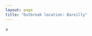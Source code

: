 ```yaml
---
layout: page
title: "Outbreak location: Bareilly"
---
```

<div id="mapid">
<script src="https://buda-magenta.github.io/hazard_map/load_map.js"></script>
><script>
var marker_outbreak = L.marker([28.457876, 79.405571],{"autoPan": true}).addTo(map); marker_outbreak.bindTooltip("Bareilly").openTooltip();

var circle_1 = L.circle([26.838100, 80.934600], {"pane": "markerPane", "color": "red", "fill": true, "fillOpacity": 0.2, "fillRule": "evenodd", "lineCap": "round", "lineJoin": "round", "opacity": 1.0, "radius": 165487, "stroke": true, "weight": 2}).addTo(map);
circle_1.bindTooltip("Lucknow<br>rank: 1<br>hazard index: 0.041372")

var circle_2 = L.circle([27.733696, 81.477321], {"pane": "markerPane", "color": "red", "fill": true, "fillOpacity": 0.2, "fillRule": "evenodd", "lineCap": "round", "lineJoin": "round", "opacity": 1.0, "radius": 139921, "stroke": true, "weight": 2}).addTo(map);
circle_2.bindTooltip("Bahraich<br>rank: 2<br>hazard index: 0.034980")

var circle_3 = L.circle([27.175255, 78.009816], {"pane": "markerPane", "color": "red", "fill": true, "fillOpacity": 0.2, "fillRule": "evenodd", "lineCap": "round", "lineJoin": "round", "opacity": 1.0, "radius": 127864, "stroke": true, "weight": 2}).addTo(map);
circle_3.bindTooltip("Agra<br>rank: 3<br>hazard index: 0.031966")

var circle_4 = L.circle([28.863842, 78.805778], {"pane": "markerPane", "color": "red", "fill": true, "fillOpacity": 0.2, "fillRule": "evenodd", "lineCap": "round", "lineJoin": "round", "opacity": 1.0, "radius": 107943, "stroke": true, "weight": 2}).addTo(map);
circle_4.bindTooltip("Moradabad<br>rank: 4<br>hazard index: 0.026986")

var circle_5 = L.circle([26.250000, 81.250000], {"pane": "markerPane", "color": "red", "fill": true, "fillOpacity": 0.2, "fillRule": "evenodd", "lineCap": "round", "lineJoin": "round", "opacity": 1.0, "radius": 98443, "stroke": true, "weight": 2}).addTo(map);
circle_5.bindTooltip("Rae Bareli<br>rank: 5<br>hazard index: 0.024611")

var circle_6 = L.circle([29.000653, 77.768229], {"pane": "markerPane", "color": "red", "fill": true, "fillOpacity": 0.2, "fillRule": "evenodd", "lineCap": "round", "lineJoin": "round", "opacity": 1.0, "radius": 92862, "stroke": true, "weight": 2}).addTo(map);
circle_6.bindTooltip("Meerut<br>rank: 6<br>hazard index: 0.023216")

var circle_7 = L.circle([27.912633, 79.746563], {"pane": "markerPane", "color": "red", "fill": true, "fillOpacity": 0.2, "fillRule": "evenodd", "lineCap": "round", "lineJoin": "round", "opacity": 1.0, "radius": 87914, "stroke": true, "weight": 2}).addTo(map);
circle_7.bindTooltip("Shahjahanpur<br>rank: 7<br>hazard index: 0.021979")

var circle_8 = L.circle([27.876990, 78.137290], {"pane": "markerPane", "color": "red", "fill": true, "fillOpacity": 0.2, "fillRule": "evenodd", "lineCap": "round", "lineJoin": "round", "opacity": 1.0, "radius": 77265, "stroke": true, "weight": 2}).addTo(map);
circle_8.bindTooltip("Aligarh<br>rank: 8<br>hazard index: 0.019316")

var circle_9 = L.circle([28.651718, 77.221939], {"pane": "markerPane", "color": "red", "fill": true, "fillOpacity": 0.2, "fillRule": "evenodd", "lineCap": "round", "lineJoin": "round", "opacity": 1.0, "radius": 77065, "stroke": true, "weight": 2}).addTo(map);
circle_9.bindTooltip("Delhi<br>rank: 9<br>hazard index: 0.019266")

var circle_10 = L.circle([28.495208, 80.107541], {"pane": "markerPane", "color": "red", "fill": true, "fillOpacity": 0.2, "fillRule": "evenodd", "lineCap": "round", "lineJoin": "round", "opacity": 1.0, "radius": 67059, "stroke": true, "weight": 2}).addTo(map);
circle_10.bindTooltip("Pilibhit<br>rank: 10<br>hazard index: 0.016765")

var circle_11 = L.circle([28.068312, 79.046073], {"pane": "markerPane", "color": "red", "fill": true, "fillOpacity": 0.2, "fillRule": "evenodd", "lineCap": "round", "lineJoin": "round", "opacity": 1.0, "radius": 42455, "stroke": true, "weight": 2}).addTo(map);
circle_11.bindTooltip("Budaun<br>rank: 11<br>hazard index: 0.010614")

var circle_12 = L.circle([28.794068, 79.185930], {"pane": "markerPane", "color": "red", "fill": true, "fillOpacity": 0.2, "fillRule": "evenodd", "lineCap": "round", "lineJoin": "round", "opacity": 1.0, "radius": 33599, "stroke": true, "weight": 2}).addTo(map);
circle_12.bindTooltip("Rampur<br>rank: 12<br>hazard index: 0.008400")

var circle_13 = L.circle([27.883846, 78.634890], {"pane": "markerPane", "color": "red", "fill": true, "fillOpacity": 0.2, "fillRule": "evenodd", "lineCap": "round", "lineJoin": "round", "opacity": 1.0, "radius": 27000, "stroke": true, "weight": 2}).addTo(map);
circle_13.bindTooltip("Kasganj<br>rank: 13<br>hazard index: 0.006750")

var circle_14 = L.circle([29.214460, 79.527918], {"pane": "markerPane", "color": "red", "fill": true, "fillOpacity": 0.2, "fillRule": "evenodd", "lineCap": "round", "lineJoin": "round", "opacity": 1.0, "radius": 25413, "stroke": true, "weight": 2}).addTo(map);
circle_14.bindTooltip("Haldwani<br>rank: 14<br>hazard index: 0.006353")

var circle_15 = L.circle([27.504639, 80.829466], {"pane": "markerPane", "color": "red", "fill": true, "fillOpacity": 0.2, "fillRule": "evenodd", "lineCap": "round", "lineJoin": "round", "opacity": 1.0, "radius": 24194, "stroke": true, "weight": 2}).addTo(map);
circle_15.bindTooltip("Sitapur<br>rank: 15<br>hazard index: 0.006049")

var circle_16 = L.circle([28.488378, 78.735249], {"pane": "markerPane", "color": "red", "fill": true, "fillOpacity": 0.2, "fillRule": "evenodd", "lineCap": "round", "lineJoin": "round", "opacity": 1.0, "radius": 17784, "stroke": true, "weight": 2}).addTo(map);
circle_16.bindTooltip("Chandausi<br>rank: 16<br>hazard index: 0.004446")

var circle_17 = L.circle([26.671329, 83.364583], {"pane": "markerPane", "color": "red", "fill": true, "fillOpacity": 0.2, "fillRule": "evenodd", "lineCap": "round", "lineJoin": "round", "opacity": 1.0, "radius": 15481, "stroke": true, "weight": 2}).addTo(map);
circle_17.bindTooltip("Gorakhpur<br>rank: 17<br>hazard index: 0.003870")

var circle_18 = L.circle([25.335649, 83.007629], {"pane": "markerPane", "color": "red", "fill": true, "fillOpacity": 0.2, "fillRule": "evenodd", "lineCap": "round", "lineJoin": "round", "opacity": 1.0, "radius": 14873, "stroke": true, "weight": 2}).addTo(map);
circle_18.bindTooltip("Varanasi<br>rank: 18<br>hazard index: 0.003718")

var circle_19 = L.circle([28.969640, 79.379747], {"pane": "markerPane", "color": "red", "fill": true, "fillOpacity": 0.2, "fillRule": "evenodd", "lineCap": "round", "lineJoin": "round", "opacity": 1.0, "radius": 13921, "stroke": true, "weight": 2}).addTo(map);
circle_19.bindTooltip("Rudrapur City<br>rank: 19<br>hazard index: 0.003480")

var circle_20 = L.circle([30.909016, 75.851601], {"pane": "markerPane", "color": "red", "fill": true, "fillOpacity": 0.2, "fillRule": "evenodd", "lineCap": "round", "lineJoin": "round", "opacity": 1.0, "radius": 12627, "stroke": true, "weight": 2}).addTo(map);
circle_20.bindTooltip("Ludhiana<br>rank: 20<br>hazard index: 0.003157")

var circle_21 = L.circle([25.438130, 81.833800], {"pane": "markerPane", "color": "red", "fill": true, "fillOpacity": 0.2, "fillRule": "evenodd", "lineCap": "round", "lineJoin": "round", "opacity": 1.0, "radius": 10945, "stroke": true, "weight": 2}).addTo(map);
circle_21.bindTooltip("Allahabad<br>rank: 21<br>hazard index: 0.002736")

var circle_22 = L.circle([29.988077, 77.508130], {"pane": "markerPane", "color": "red", "fill": true, "fillOpacity": 0.2, "fillRule": "evenodd", "lineCap": "round", "lineJoin": "round", "opacity": 1.0, "radius": 10427, "stroke": true, "weight": 2}).addTo(map);
circle_22.bindTooltip("Saharanpur<br>rank: 22<br>hazard index: 0.002607")

var circle_23 = L.circle([26.460914, 80.321759], {"pane": "markerPane", "color": "red", "fill": true, "fillOpacity": 0.2, "fillRule": "evenodd", "lineCap": "round", "lineJoin": "round", "opacity": 1.0, "radius": 9235, "stroke": true, "weight": 2}).addTo(map);
circle_23.bindTooltip("Kanpur<br>rank: 23<br>hazard index: 0.002309")

var circle_24 = L.circle([27.338577, 80.097526], {"pane": "markerPane", "color": "red", "fill": true, "fillOpacity": 0.2, "fillRule": "evenodd", "lineCap": "round", "lineJoin": "round", "opacity": 1.0, "radius": 8946, "stroke": true, "weight": 2}).addTo(map);
circle_24.bindTooltip("Hardoi<br>rank: 24<br>hazard index: 0.002237")

var circle_25 = L.circle([30.325565, 78.043681], {"pane": "markerPane", "color": "red", "fill": true, "fillOpacity": 0.2, "fillRule": "evenodd", "lineCap": "round", "lineJoin": "round", "opacity": 1.0, "radius": 7849, "stroke": true, "weight": 2}).addTo(map);
circle_25.bindTooltip("Dehradun<br>rank: 25<br>hazard index: 0.001962")

var circle_26 = L.circle([22.541418, 88.357691], {"pane": "markerPane", "color": "red", "fill": true, "fillOpacity": 0.2, "fillRule": "evenodd", "lineCap": "round", "lineJoin": "round", "opacity": 1.0, "radius": 7165, "stroke": true, "weight": 2}).addTo(map);
circle_26.bindTooltip("Kolkata<br>rank: 26<br>hazard index: 0.001791")

var circle_27 = L.circle([29.211757, 78.961731], {"pane": "markerPane", "color": "red", "fill": true, "fillOpacity": 0.2, "fillRule": "evenodd", "lineCap": "round", "lineJoin": "round", "opacity": 1.0, "radius": 7142, "stroke": true, "weight": 2}).addTo(map);
circle_27.bindTooltip("Kashipur<br>rank: 27<br>hazard index: 0.001786")

var circle_28 = L.circle([25.531031, 78.652689], {"pane": "markerPane", "color": "red", "fill": true, "fillOpacity": 0.2, "fillRule": "evenodd", "lineCap": "round", "lineJoin": "round", "opacity": 1.0, "radius": 6201, "stroke": true, "weight": 2}).addTo(map);
circle_28.bindTooltip("Jhansi<br>rank: 28<br>hazard index: 0.001550")

var circle_29 = L.circle([31.292011, 75.568058], {"pane": "markerPane", "color": "red", "fill": true, "fillOpacity": 0.2, "fillRule": "evenodd", "lineCap": "round", "lineJoin": "round", "opacity": 1.0, "radius": 5367, "stroke": true, "weight": 2}).addTo(map);
circle_29.bindTooltip("Jalandhar<br>rank: 29<br>hazard index: 0.001342")

var circle_30 = L.circle([29.938447, 78.145298], {"pane": "markerPane", "color": "red", "fill": true, "fillOpacity": 0.2, "fillRule": "evenodd", "lineCap": "round", "lineJoin": "round", "opacity": 1.0, "radius": 5331, "stroke": true, "weight": 2}).addTo(map);
circle_30.bindTooltip("Haridwar<br>rank: 30<br>hazard index: 0.001333")

var circle_31 = L.circle([27.177366, 78.389912], {"pane": "markerPane", "color": "red", "fill": true, "fillOpacity": 0.2, "fillRule": "evenodd", "lineCap": "round", "lineJoin": "round", "opacity": 1.0, "radius": 5214, "stroke": true, "weight": 2}).addTo(map);
circle_31.bindTooltip("Firozabad<br>rank: 31<br>hazard index: 0.001304")

var circle_32 = L.circle([27.437194, 79.489129], {"pane": "markerPane", "color": "red", "fill": true, "fillOpacity": 0.2, "fillRule": "evenodd", "lineCap": "round", "lineJoin": "round", "opacity": 1.0, "radius": 4896, "stroke": true, "weight": 2}).addTo(map);
circle_32.bindTooltip("Farrukhabad<br>rank: 32<br>hazard index: 0.001224")

var circle_33 = L.circle([26.915458, 75.818982], {"pane": "markerPane", "color": "red", "fill": true, "fillOpacity": 0.2, "fillRule": "evenodd", "lineCap": "round", "lineJoin": "round", "opacity": 1.0, "radius": 4880, "stroke": true, "weight": 2}).addTo(map);
circle_33.bindTooltip("Jaipur<br>rank: 33<br>hazard index: 0.001220")

var circle_34 = L.circle([27.985060, 80.753845], {"pane": "markerPane", "color": "red", "fill": true, "fillOpacity": 0.2, "fillRule": "evenodd", "lineCap": "round", "lineJoin": "round", "opacity": 1.0, "radius": 4832, "stroke": true, "weight": 2}).addTo(map);
circle_34.bindTooltip("Lakhimpur<br>rank: 34<br>hazard index: 0.001208")

var circle_35 = L.circle([28.740613, 77.835426], {"pane": "markerPane", "color": "red", "fill": true, "fillOpacity": 0.2, "fillRule": "evenodd", "lineCap": "round", "lineJoin": "round", "opacity": 1.0, "radius": 4755, "stroke": true, "weight": 2}).addTo(map);
circle_35.bindTooltip("Hapur<br>rank: 35<br>hazard index: 0.001189")

var circle_36 = L.circle([29.448006, 77.740685], {"pane": "markerPane", "color": "red", "fill": true, "fillOpacity": 0.2, "fillRule": "evenodd", "lineCap": "round", "lineJoin": "round", "opacity": 1.0, "radius": 4433, "stroke": true, "weight": 2}).addTo(map);
circle_36.bindTooltip("Muzaffarnagar<br>rank: 36<br>hazard index: 0.001108")

var circle_37 = L.circle([31.634308, 74.873679], {"pane": "markerPane", "color": "red", "fill": true, "fillOpacity": 0.2, "fillRule": "evenodd", "lineCap": "round", "lineJoin": "round", "opacity": 1.0, "radius": 4200, "stroke": true, "weight": 2}).addTo(map);
circle_37.bindTooltip("Amritsar<br>rank: 37<br>hazard index: 0.001050")

var circle_38 = L.circle([26.203725, 78.157363], {"pane": "markerPane", "color": "red", "fill": true, "fillOpacity": 0.2, "fillRule": "evenodd", "lineCap": "round", "lineJoin": "round", "opacity": 1.0, "radius": 4159, "stroke": true, "weight": 2}).addTo(map);
circle_38.bindTooltip("Gwalior<br>rank: 38<br>hazard index: 0.001040")

var circle_39 = L.circle([26.718324, 79.090254], {"pane": "markerPane", "color": "red", "fill": true, "fillOpacity": 0.2, "fillRule": "evenodd", "lineCap": "round", "lineJoin": "round", "opacity": 1.0, "radius": 3592, "stroke": true, "weight": 2}).addTo(map);
circle_39.bindTooltip("Etawah<br>rank: 39<br>hazard index: 0.000898")

var circle_40 = L.circle([28.923397, 78.488317], {"pane": "markerPane", "color": "red", "fill": true, "fillOpacity": 0.2, "fillRule": "evenodd", "lineCap": "round", "lineJoin": "round", "opacity": 1.0, "radius": 3449, "stroke": true, "weight": 2}).addTo(map);
circle_40.bindTooltip("Amroha<br>rank: 40<br>hazard index: 0.000862")

var circle_41 = L.circle([23.021624, 72.579707], {"pane": "markerPane", "color": "red", "fill": true, "fillOpacity": 0.2, "fillRule": "evenodd", "lineCap": "round", "lineJoin": "round", "opacity": 1.0, "radius": 3253, "stroke": true, "weight": 2}).addTo(map);
circle_41.bindTooltip("Ahmedabad<br>rank: 41<br>hazard index: 0.000813")

var circle_42 = L.circle([27.573243, 78.111739], {"pane": "markerPane", "color": "red", "fill": true, "fillOpacity": 0.2, "fillRule": "evenodd", "lineCap": "round", "lineJoin": "round", "opacity": 1.0, "radius": 3177, "stroke": true, "weight": 2}).addTo(map);
circle_42.bindTooltip("Hathras<br>rank: 42<br>hazard index: 0.000794")

var circle_43 = L.circle([26.148658, 85.340013], {"pane": "markerPane", "color": "red", "fill": true, "fillOpacity": 0.2, "fillRule": "evenodd", "lineCap": "round", "lineJoin": "round", "opacity": 1.0, "radius": 3091, "stroke": true, "weight": 2}).addTo(map);
circle_43.bindTooltip("Muzaffarpur<br>rank: 43<br>hazard index: 0.000773")

var circle_44 = L.circle([30.733442, 76.779714], {"pane": "markerPane", "color": "red", "fill": true, "fillOpacity": 0.2, "fillRule": "evenodd", "lineCap": "round", "lineJoin": "round", "opacity": 1.0, "radius": 3012, "stroke": true, "weight": 2}).addTo(map);
circle_44.bindTooltip("Chandigarh<br>rank: 44<br>hazard index: 0.000753")

var circle_45 = L.circle([28.753900, 77.399900], {"pane": "markerPane", "color": "red", "fill": true, "fillOpacity": 0.2, "fillRule": "evenodd", "lineCap": "round", "lineJoin": "round", "opacity": 1.0, "radius": 2988, "stroke": true, "weight": 2}).addTo(map);
circle_45.bindTooltip("Khora<br>rank: 45<br>hazard index: 0.000747")

var circle_46 = L.circle([27.265212, 77.369126], {"pane": "markerPane", "color": "red", "fill": true, "fillOpacity": 0.2, "fillRule": "evenodd", "lineCap": "round", "lineJoin": "round", "opacity": 1.0, "radius": 2833, "stroke": true, "weight": 2}).addTo(map);
circle_46.bindTooltip("Bharatpur<br>rank: 46<br>hazard index: 0.000708")

var circle_47 = L.circle([25.476300, 80.339500], {"pane": "markerPane", "color": "red", "fill": true, "fillOpacity": 0.2, "fillRule": "evenodd", "lineCap": "round", "lineJoin": "round", "opacity": 1.0, "radius": 2532, "stroke": true, "weight": 2}).addTo(map);
circle_47.bindTooltip("Banda<br>rank: 47<br>hazard index: 0.000633")

var circle_48 = L.circle([27.109667, 81.918329], {"pane": "markerPane", "color": "red", "fill": true, "fillOpacity": 0.2, "fillRule": "evenodd", "lineCap": "round", "lineJoin": "round", "opacity": 1.0, "radius": 2516, "stroke": true, "weight": 2}).addTo(map);
circle_48.bindTooltip("Gonda<br>rank: 48<br>hazard index: 0.000629")

var circle_49 = L.circle([26.724789, 82.793269], {"pane": "markerPane", "color": "red", "fill": true, "fillOpacity": 0.2, "fillRule": "evenodd", "lineCap": "round", "lineJoin": "round", "opacity": 1.0, "radius": 2376, "stroke": true, "weight": 2}).addTo(map);
circle_49.bindTooltip("Basti<br>rank: 49<br>hazard index: 0.000594")

var circle_50 = L.circle([25.609324, 85.123525], {"pane": "markerPane", "color": "red", "fill": true, "fillOpacity": 0.2, "fillRule": "evenodd", "lineCap": "round", "lineJoin": "round", "opacity": 1.0, "radius": 2357, "stroke": true, "weight": 2}).addTo(map);
circle_50.bindTooltip("Patna<br>rank: 50<br>hazard index: 0.000589")

var circle_51 = L.circle([25.795593, 82.488341], {"pane": "markerPane", "color": "red", "fill": true, "fillOpacity": 0.2, "fillRule": "evenodd", "lineCap": "round", "lineJoin": "round", "opacity": 1.0, "radius": 2262, "stroke": true, "weight": 2}).addTo(map);
circle_51.bindTooltip("Jaunpur<br>rank: 51<br>hazard index: 0.000566")

var circle_52 = L.circle([19.075990, 72.877393], {"pane": "markerPane", "color": "red", "fill": true, "fillOpacity": 0.2, "fillRule": "evenodd", "lineCap": "round", "lineJoin": "round", "opacity": 1.0, "radius": 2152, "stroke": true, "weight": 2}).addTo(map);
circle_52.bindTooltip("Mumbai<br>rank: 52<br>hazard index: 0.000538")

var circle_53 = L.circle([28.388861, 77.974798], {"pane": "markerPane", "color": "red", "fill": true, "fillOpacity": 0.2, "fillRule": "evenodd", "lineCap": "round", "lineJoin": "round", "opacity": 1.0, "radius": 2133, "stroke": true, "weight": 2}).addTo(map);
circle_53.bindTooltip("Bulandshahr<br>rank: 53<br>hazard index: 0.000533")

var circle_54 = L.circle([25.773344, 84.784977], {"pane": "markerPane", "color": "red", "fill": true, "fillOpacity": 0.2, "fillRule": "evenodd", "lineCap": "round", "lineJoin": "round", "opacity": 1.0, "radius": 2100, "stroke": true, "weight": 2}).addTo(map);
circle_54.bindTooltip("Chapra<br>rank: 54<br>hazard index: 0.000525")

var circle_55 = L.circle([28.618753, 78.550874], {"pane": "markerPane", "color": "red", "fill": true, "fillOpacity": 0.2, "fillRule": "evenodd", "lineCap": "round", "lineJoin": "round", "opacity": 1.0, "radius": 2070, "stroke": true, "weight": 2}).addTo(map);
circle_55.bindTooltip("Sambhal<br>rank: 55<br>hazard index: 0.000518")

var circle_56 = L.circle([26.638076, 82.059024], {"pane": "markerPane", "color": "red", "fill": true, "fillOpacity": 0.2, "fillRule": "evenodd", "lineCap": "round", "lineJoin": "round", "opacity": 1.0, "radius": 2035, "stroke": true, "weight": 2}).addTo(map);
circle_56.bindTooltip("Faizabad<br>rank: 56<br>hazard index: 0.000509")

var circle_57 = L.circle([26.083143, 86.032571], {"pane": "markerPane", "color": "red", "fill": true, "fillOpacity": 0.2, "fillRule": "evenodd", "lineCap": "round", "lineJoin": "round", "opacity": 1.0, "radius": 1810, "stroke": true, "weight": 2}).addTo(map);
circle_57.bindTooltip("Darbhanga<br>rank: 57<br>hazard index: 0.000453")

var circle_58 = L.circle([27.036604, 78.651436], {"pane": "markerPane", "color": "red", "fill": true, "fillOpacity": 0.2, "fillRule": "evenodd", "lineCap": "round", "lineJoin": "round", "opacity": 1.0, "radius": 1806, "stroke": true, "weight": 2}).addTo(map);
circle_58.bindTooltip("Shikohabad<br>rank: 58<br>hazard index: 0.000452")

var circle_59 = L.circle([26.791073, 84.560107], {"pane": "markerPane", "color": "red", "fill": true, "fillOpacity": 0.2, "fillRule": "evenodd", "lineCap": "round", "lineJoin": "round", "opacity": 1.0, "radius": 1718, "stroke": true, "weight": 2}).addTo(map);
circle_59.bindTooltip("Bettiah<br>rank: 59<br>hazard index: 0.000430")

var circle_60 = L.circle([25.512719, 86.090571], {"pane": "markerPane", "color": "red", "fill": true, "fillOpacity": 0.2, "fillRule": "evenodd", "lineCap": "round", "lineJoin": "round", "opacity": 1.0, "radius": 1685, "stroke": true, "weight": 2}).addTo(map);
circle_60.bindTooltip("Begusarai<br>rank: 60<br>hazard index: 0.000421")

var circle_61 = L.circle([26.242511, 82.296169], {"pane": "markerPane", "color": "red", "fill": true, "fillOpacity": 0.2, "fillRule": "evenodd", "lineCap": "round", "lineJoin": "round", "opacity": 1.0, "radius": 1604, "stroke": true, "weight": 2}).addTo(map);
circle_61.bindTooltip("Sultanpur<br>rank: 61<br>hazard index: 0.000401")

var circle_62 = L.circle([25.720581, 85.255560], {"pane": "markerPane", "color": "red", "fill": true, "fillOpacity": 0.2, "fillRule": "evenodd", "lineCap": "round", "lineJoin": "round", "opacity": 1.0, "radius": 1548, "stroke": true, "weight": 2}).addTo(map);
circle_62.bindTooltip("Hajipur<br>rank: 62<br>hazard index: 0.000387")

var circle_63 = L.circle([27.209822, 79.048137], {"pane": "markerPane", "color": "red", "fill": true, "fillOpacity": 0.2, "fillRule": "evenodd", "lineCap": "round", "lineJoin": "round", "opacity": 1.0, "radius": 1543, "stroke": true, "weight": 2}).addTo(map);
circle_63.bindTooltip("Mainpuri<br>rank: 63<br>hazard index: 0.000386")

var circle_64 = L.circle([28.402979, 77.310384], {"pane": "markerPane", "color": "red", "fill": true, "fillOpacity": 0.2, "fillRule": "evenodd", "lineCap": "round", "lineJoin": "round", "opacity": 1.0, "radius": 1487, "stroke": true, "weight": 2}).addTo(map);
circle_64.bindTooltip("Faridabad<br>rank: 64<br>hazard index: 0.000372")

var circle_65 = L.circle([27.633333, 77.583333], {"pane": "markerPane", "color": "red", "fill": true, "fillOpacity": 0.2, "fillRule": "evenodd", "lineCap": "round", "lineJoin": "round", "opacity": 1.0, "radius": 1455, "stroke": true, "weight": 2}).addTo(map);
circle_65.bindTooltip("Mathura<br>rank: 65<br>hazard index: 0.000364")

var circle_66 = L.circle([28.428262, 77.002700], {"pane": "markerPane", "color": "red", "fill": true, "fillOpacity": 0.2, "fillRule": "evenodd", "lineCap": "round", "lineJoin": "round", "opacity": 1.0, "radius": 1417, "stroke": true, "weight": 2}).addTo(map);
circle_66.bindTooltip("Gurgaon<br>rank: 66<br>hazard index: 0.000354")

var circle_67 = L.circle([23.795281, 86.430964], {"pane": "markerPane", "color": "red", "fill": true, "fillOpacity": 0.2, "fillRule": "evenodd", "lineCap": "round", "lineJoin": "round", "opacity": 1.0, "radius": 1402, "stroke": true, "weight": 2}).addTo(map);
circle_67.bindTooltip("Dhanbad<br>rank: 67<br>hazard index: 0.000351")

var circle_68 = L.circle([30.384367, 76.770421], {"pane": "markerPane", "color": "red", "fill": true, "fillOpacity": 0.2, "fillRule": "evenodd", "lineCap": "round", "lineJoin": "round", "opacity": 1.0, "radius": 1360, "stroke": true, "weight": 2}).addTo(map);
circle_68.bindTooltip("Ambala<br>rank: 68<br>hazard index: 0.000340")

var circle_69 = L.circle([27.059011, 84.206464], {"pane": "markerPane", "color": "red", "fill": true, "fillOpacity": 0.2, "fillRule": "evenodd", "lineCap": "round", "lineJoin": "round", "opacity": 1.0, "radius": 1292, "stroke": true, "weight": 2}).addTo(map);
circle_69.bindTooltip("Bagaha<br>rank: 69<br>hazard index: 0.000323")

var circle_70 = L.circle([32.718561, 74.858092], {"pane": "markerPane", "color": "red", "fill": true, "fillOpacity": 0.2, "fillRule": "evenodd", "lineCap": "round", "lineJoin": "round", "opacity": 1.0, "radius": 1279, "stroke": true, "weight": 2}).addTo(map);
circle_70.bindTooltip("Jammu<br>rank: 70<br>hazard index: 0.000320")

var circle_71 = L.circle([28.826162, 77.541656], {"pane": "markerPane", "color": "red", "fill": true, "fillOpacity": 0.2, "fillRule": "evenodd", "lineCap": "round", "lineJoin": "round", "opacity": 1.0, "radius": 1272, "stroke": true, "weight": 2}).addTo(map);
circle_71.bindTooltip("Modinagar<br>rank: 71<br>hazard index: 0.000318")

var circle_72 = L.circle([26.131004, 84.391257], {"pane": "markerPane", "color": "red", "fill": true, "fillOpacity": 0.2, "fillRule": "evenodd", "lineCap": "round", "lineJoin": "round", "opacity": 1.0, "radius": 1172, "stroke": true, "weight": 2}).addTo(map);
circle_72.bindTooltip("Siwan<br>rank: 72<br>hazard index: 0.000293")

var circle_73 = L.circle([26.423847, 83.762732], {"pane": "markerPane", "color": "red", "fill": true, "fillOpacity": 0.2, "fillRule": "evenodd", "lineCap": "round", "lineJoin": "round", "opacity": 1.0, "radius": 1130, "stroke": true, "weight": 2}).addTo(map);
circle_73.bindTooltip("Deoria<br>rank: 73<br>hazard index: 0.000283")

var circle_74 = L.circle([28.205907, 77.875714], {"pane": "markerPane", "color": "red", "fill": true, "fillOpacity": 0.2, "fillRule": "evenodd", "lineCap": "round", "lineJoin": "round", "opacity": 1.0, "radius": 1122, "stroke": true, "weight": 2}).addTo(map);
circle_74.bindTooltip("Khurja<br>rank: 74<br>hazard index: 0.000281")

var circle_75 = L.circle([30.211200, 77.286390], {"pane": "markerPane", "color": "red", "fill": true, "fillOpacity": 0.2, "fillRule": "evenodd", "lineCap": "round", "lineJoin": "round", "opacity": 1.0, "radius": 1108, "stroke": true, "weight": 2}).addTo(map);
circle_75.bindTooltip("Yamunanagar<br>rank: 75<br>hazard index: 0.000277")

var circle_76 = L.circle([28.570784, 77.327107], {"pane": "markerPane", "color": "red", "fill": true, "fillOpacity": 0.2, "fillRule": "evenodd", "lineCap": "round", "lineJoin": "round", "opacity": 1.0, "radius": 1078, "stroke": true, "weight": 2}).addTo(map);
circle_76.bindTooltip("Noida<br>rank: 76<br>hazard index: 0.000270")

var circle_77 = L.circle([25.832642, 86.614893], {"pane": "markerPane", "color": "red", "fill": true, "fillOpacity": 0.2, "fillRule": "evenodd", "lineCap": "round", "lineJoin": "round", "opacity": 1.0, "radius": 997, "stroke": true, "weight": 2}).addTo(map);
circle_77.bindTooltip("Saharsa<br>rank: 77<br>hazard index: 0.000249")

var circle_78 = L.circle([26.180598, 91.753943], {"pane": "markerPane", "color": "red", "fill": true, "fillOpacity": 0.2, "fillRule": "evenodd", "lineCap": "round", "lineJoin": "round", "opacity": 1.0, "radius": 979, "stroke": true, "weight": 2}).addTo(map);
circle_78.bindTooltip("Guwahati<br>rank: 78<br>hazard index: 0.000245")

var circle_79 = L.circle([26.716413, 88.430992], {"pane": "markerPane", "color": "red", "fill": true, "fillOpacity": 0.2, "fillRule": "evenodd", "lineCap": "round", "lineJoin": "round", "opacity": 1.0, "radius": 973, "stroke": true, "weight": 2}).addTo(map);
circle_79.bindTooltip("Siliguri<br>rank: 79<br>hazard index: 0.000243")

var circle_80 = L.circle([29.869350, 77.890212], {"pane": "markerPane", "color": "red", "fill": true, "fillOpacity": 0.2, "fillRule": "evenodd", "lineCap": "round", "lineJoin": "round", "opacity": 1.0, "radius": 942, "stroke": true, "weight": 2}).addTo(map);
circle_80.bindTooltip("Roorkee<br>rank: 80<br>hazard index: 0.000236")

var circle_81 = L.circle([26.439874, 80.018000], {"pane": "markerPane", "color": "red", "fill": true, "fillOpacity": 0.2, "fillRule": "evenodd", "lineCap": "round", "lineJoin": "round", "opacity": 1.0, "radius": 912, "stroke": true, "weight": 2}).addTo(map);
circle_81.bindTooltip("Akbarpur<br>rank: 81<br>hazard index: 0.000228")

var circle_82 = L.circle([23.258486, 77.401989], {"pane": "markerPane", "color": "red", "fill": true, "fillOpacity": 0.2, "fillRule": "evenodd", "lineCap": "round", "lineJoin": "round", "opacity": 1.0, "radius": 889, "stroke": true, "weight": 2}).addTo(map);
circle_82.bindTooltip("Bhopal<br>rank: 82<br>hazard index: 0.000222")

var circle_83 = L.circle([26.469100, 74.639000], {"pane": "markerPane", "color": "red", "fill": true, "fillOpacity": 0.2, "fillRule": "evenodd", "lineCap": "round", "lineJoin": "round", "opacity": 1.0, "radius": 861, "stroke": true, "weight": 2}).addTo(map);
circle_83.bindTooltip("Ajmer<br>rank: 83<br>hazard index: 0.000215")

var circle_84 = L.circle([23.687130, 86.974659], {"pane": "markerPane", "color": "red", "fill": true, "fillOpacity": 0.2, "fillRule": "evenodd", "lineCap": "round", "lineJoin": "round", "opacity": 1.0, "radius": 842, "stroke": true, "weight": 2}).addTo(map);
circle_84.bindTooltip("Asansol<br>rank: 84<br>hazard index: 0.000211")

var circle_85 = L.circle([28.901090, 76.580193], {"pane": "markerPane", "color": "red", "fill": true, "fillOpacity": 0.2, "fillRule": "evenodd", "lineCap": "round", "lineJoin": "round", "opacity": 1.0, "radius": 792, "stroke": true, "weight": 2}).addTo(map);
circle_85.bindTooltip("Rohtak<br>rank: 85<br>hazard index: 0.000198")

var circle_86 = L.circle([12.979120, 77.591300], {"pane": "markerPane", "color": "red", "fill": true, "fillOpacity": 0.2, "fillRule": "evenodd", "lineCap": "round", "lineJoin": "round", "opacity": 1.0, "radius": 696, "stroke": true, "weight": 2}).addTo(map);
circle_86.bindTooltip("Bangalore<br>rank: 86<br>hazard index: 0.000174")

var circle_87 = L.circle([23.535048, 87.338043], {"pane": "markerPane", "color": "red", "fill": true, "fillOpacity": 0.2, "fillRule": "evenodd", "lineCap": "round", "lineJoin": "round", "opacity": 1.0, "radius": 655, "stroke": true, "weight": 2}).addTo(map);
circle_87.bindTooltip("Durgapur<br>rank: 87<br>hazard index: 0.000164")

var circle_88 = L.circle([24.796436, 85.007956], {"pane": "markerPane", "color": "red", "fill": true, "fillOpacity": 0.2, "fillRule": "evenodd", "lineCap": "round", "lineJoin": "round", "opacity": 1.0, "radius": 648, "stroke": true, "weight": 2}).addTo(map);
circle_88.bindTooltip("Gaya<br>rank: 88<br>hazard index: 0.000162")

var circle_89 = L.circle([22.720362, 75.868200], {"pane": "markerPane", "color": "red", "fill": true, "fillOpacity": 0.2, "fillRule": "evenodd", "lineCap": "round", "lineJoin": "round", "opacity": 1.0, "radius": 644, "stroke": true, "weight": 2}).addTo(map);
circle_89.bindTooltip("Indore<br>rank: 89<br>hazard index: 0.000161")

var circle_90 = L.circle([25.196826, 76.000893], {"pane": "markerPane", "color": "red", "fill": true, "fillOpacity": 0.2, "fillRule": "evenodd", "lineCap": "round", "lineJoin": "round", "opacity": 1.0, "radius": 636, "stroke": true, "weight": 2}).addTo(map);
circle_90.bindTooltip("Kota<br>rank: 90<br>hazard index: 0.000159")

var circle_91 = L.circle([26.575504, 80.613762], {"pane": "markerPane", "color": "red", "fill": true, "fillOpacity": 0.2, "fillRule": "evenodd", "lineCap": "round", "lineJoin": "round", "opacity": 1.0, "radius": 583, "stroke": true, "weight": 2}).addTo(map);
circle_91.bindTooltip("Unnao<br>rank: 91<br>hazard index: 0.000146")

var circle_92 = L.circle([26.166667, 77.500000], {"pane": "markerPane", "color": "red", "fill": true, "fillOpacity": 0.2, "fillRule": "evenodd", "lineCap": "round", "lineJoin": "round", "opacity": 1.0, "radius": 561, "stroke": true, "weight": 2}).addTo(map);
circle_92.bindTooltip("Morena<br>rank: 92<br>hazard index: 0.000140")

var circle_93 = L.circle([25.560900, 87.647654], {"pane": "markerPane", "color": "red", "fill": true, "fillOpacity": 0.2, "fillRule": "evenodd", "lineCap": "round", "lineJoin": "round", "opacity": 1.0, "radius": 550, "stroke": true, "weight": 2}).addTo(map);
circle_93.bindTooltip("Katihar<br>rank: 93<br>hazard index: 0.000138")

var circle_94 = L.circle([26.669512, 84.957411], {"pane": "markerPane", "color": "red", "fill": true, "fillOpacity": 0.2, "fillRule": "evenodd", "lineCap": "round", "lineJoin": "round", "opacity": 1.0, "radius": 546, "stroke": true, "weight": 2}).addTo(map);
circle_94.bindTooltip("Motihari<br>rank: 94<br>hazard index: 0.000137")

var circle_95 = L.circle([31.608574, 75.846442], {"pane": "markerPane", "color": "red", "fill": true, "fillOpacity": 0.2, "fillRule": "evenodd", "lineCap": "round", "lineJoin": "round", "opacity": 1.0, "radius": 527, "stroke": true, "weight": 2}).addTo(map);
circle_95.bindTooltip("Hoshiarpur<br>rank: 95<br>hazard index: 0.000132")

var circle_96 = L.circle([30.129326, 77.245483], {"pane": "markerPane", "color": "red", "fill": true, "fillOpacity": 0.2, "fillRule": "evenodd", "lineCap": "round", "lineJoin": "round", "opacity": 1.0, "radius": 521, "stroke": true, "weight": 2}).addTo(map);
circle_96.bindTooltip("Jagadhri<br>rank: 96<br>hazard index: 0.000130")

var circle_97 = L.circle([27.639077, 76.614452], {"pane": "markerPane", "color": "red", "fill": true, "fillOpacity": 0.2, "fillRule": "evenodd", "lineCap": "round", "lineJoin": "round", "opacity": 1.0, "radius": 500, "stroke": true, "weight": 2}).addTo(map);
circle_97.bindTooltip("Alwar<br>rank: 97<br>hazard index: 0.000125")

var circle_98 = L.circle([17.388786, 78.461065], {"pane": "markerPane", "color": "red", "fill": true, "fillOpacity": 0.2, "fillRule": "evenodd", "lineCap": "round", "lineJoin": "round", "opacity": 1.0, "radius": 487, "stroke": true, "weight": 2}).addTo(map);
circle_98.bindTooltip("Hyderabad<br>rank: 98<br>hazard index: 0.000122")

var circle_99 = L.circle([29.003314, 77.016732], {"pane": "markerPane", "color": "red", "fill": true, "fillOpacity": 0.2, "fillRule": "evenodd", "lineCap": "round", "lineJoin": "round", "opacity": 1.0, "radius": 442, "stroke": true, "weight": 2}).addTo(map);
circle_99.bindTooltip("Sonipat<br>rank: 99<br>hazard index: 0.000111")

var circle_100 = L.circle([28.733400, 77.298600], {"pane": "markerPane", "color": "red", "fill": true, "fillOpacity": 0.2, "fillRule": "evenodd", "lineCap": "round", "lineJoin": "round", "opacity": 1.0, "radius": 439, "stroke": true, "weight": 2}).addTo(map);
circle_100.bindTooltip("Loni<br>rank: 100<br>hazard index: 0.000110")
</script>
</div>